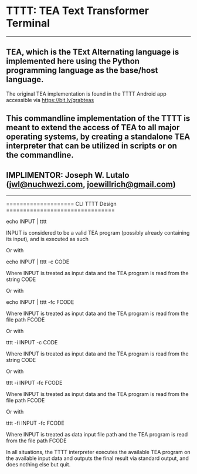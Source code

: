 # TTTT: TEA Text Transformer Terminal
--------------------------------------------------------------------
 TEA, which is the TExt Alternating language is implemented here
 using the Python programming language as the base/host language.
--------------------------------------------------------------------
 The original TEA implementation is found in the TTTT Android app
 accessible via https://bit.ly/grabteas

 This commandline implementation of the TTTT is meant to extend the
 access of TEA to all major operating systems, by creating a standalone
 TEA interpreter that can be utilized in scripts or on the commandline.
---------------------------------------------------------------------
## IMPLIMENTOR: Joseph W. Lutalo (jwl@nuchwezi.com, joewillrich@gmail.com)
---------------------------------------------------------------------

==================== CLI TTTT Design ================================


echo INPUT | tttt

INPUT is considered to be a valid TEA program (possibly already containing its input), and is executed as such

Or with

echo INPUT | tttt -c CODE

Where INPUT is treated as input data and the TEA program is read from the string CODE

Or with

echo INPUT | tttt -fc FCODE

Where INPUT is treated as input data and the TEA program is read from the file path FCODE

Or with

tttt -i INPUT -c CODE

Where INPUT is treated as input data and the TEA program is read from the string CODE

Or with

tttt -i INPUT -fc FCODE

Where INPUT is treated as input data and the TEA program is read from the file path FCODE

Or with

tttt -fi INPUT -fc FCODE

Where INPUT is treated as data input file path and the TEA program is read from the file path FCODE

In all situations, the TTTT interpreter executes the available TEA program on the available input data and outputs the final result via standard output, and does nothing else but quit.
